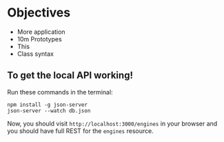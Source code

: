 # Objectives

- More application
- 10m Prototypes
- This
- Class syntax

## To get the local API working!

Run these commands in the terminal:

```
npm install -g json-server
json-server --watch db.json
```

Now, you should visit `http://localhost:3000/engines` in your browser and you should have full REST for the `engines` resource.

